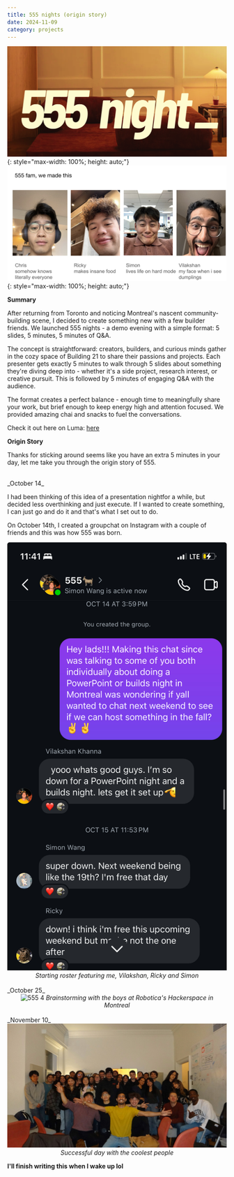 ```yaml
---
title: 555 nights (origin story)
date: 2024-11-09
category: projects
---
```


![555 2](/assets/5552.png){: style="max-width: 100%; height: auto;"}
![555 1](/assets/5551.png){: style="max-width: 100%; height: auto;"}

**Summary**

After returning from Toronto and noticing Montreal's nascent community-building scene, I decided to create something new with a few builder friends. We launched 555 nights - a demo evening with a simple format: 5 slides, 5 minutes, 5 minutes of Q&A.

The concept is straightforward: creators, builders, and curious minds gather in the cozy space of Building 21 to share their passions and projects. Each presenter gets exactly 5 minutes to walk through 5 slides about something they're diving deep into - whether it's a side project, research interest, or creative pursuit. This is followed by 5 minutes of engaging Q&A with the audience.

The format creates a perfect balance - enough time to meaningfully share your work, but brief enough to keep energy high and attention focused. We provided amazing chai and snacks to fuel the conversations.

Check it out here on Luma: [here](https://lu.ma/a9faq740)

**Origin Story**

Thanks for sticking around seems like you have an extra 5 minutes in your day, let me take you through the origin story of 555.

<br>
_October 14_
<br>

I had been thinking of this idea of a presentation nightfor a while, but decided less overthinking and just execute. If I wanted to create something, I can just go and do it and that's what I set out to do.

On October 14th, I created a groupchat on Instagram with a couple of friends and this was how 555 was born.

<div style="text-align: center;">
  <img src="/assets/5553.jpg" alt="555 3" style="max-width: 100%; height: auto;">
  <em>Starting roster featuring me, Vilakshan, Ricky and Simon</em>
</div>

<br>
_October 25_
<br>

<div style="text-align: center;">
  <img src="/assets/IMG_7778.png" alt="555 4" style="max-width: 100%; height: auto;">
  <em>Brainstorming with the boys at Robotica's Hackerspace in Montreal</em>
</div>

<br>
_November 10_
<br>

<div style="text-align: center;">
  <img src="/assets/IMG_4036.jpg" alt="555 4" style="max-width: 100%; height: auto;">
  <em>Successful day with the coolest people</em>
</div>

**I'll finish writing this when I wake up lol**

<!-- <div style="text-align: center;">
  <img src="/assets/chai.png" alt="555 chai" style="max-width: 100%; height: auto;">
  <em>Serving up some homemade chai curtosey of Vilakshan and Ricky!</em>
</div> -->
